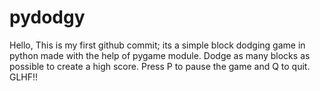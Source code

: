 # pydodgy

 Hello, This is my first github commit; its a simple block dodging game in python made with the help of pygame module.
 Dodge as many blocks as possible to create a high score. Press P to pause the game and Q to quit.
 GLHF!!
